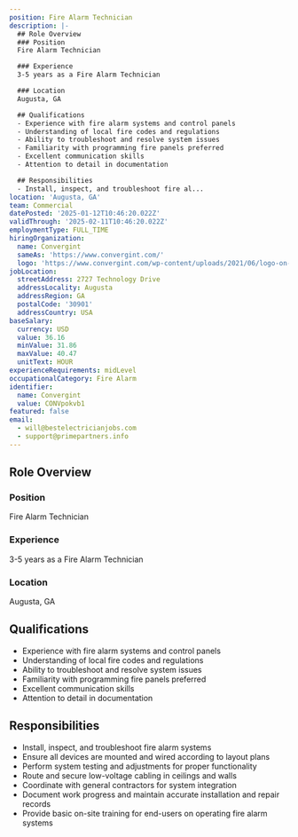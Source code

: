 ```yaml
---
position: Fire Alarm Technician
description: |-
  ## Role Overview
  ### Position
  Fire Alarm Technician

  ### Experience
  3-5 years as a Fire Alarm Technician

  ### Location
  Augusta, GA

  ## Qualifications
  - Experience with fire alarm systems and control panels
  - Understanding of local fire codes and regulations
  - Ability to troubleshoot and resolve system issues
  - Familiarity with programming fire panels preferred
  - Excellent communication skills
  - Attention to detail in documentation

  ## Responsibilities
  - Install, inspect, and troubleshoot fire al...
location: 'Augusta, GA'
team: Commercial
datePosted: '2025-01-12T10:46:20.022Z'
validThrough: '2025-02-11T10:46:20.022Z'
employmentType: FULL_TIME
hiringOrganization:
  name: Convergint
  sameAs: 'https://www.convergint.com/'
  logo: 'https://www.convergint.com/wp-content/uploads/2021/06/logo-on-dark-blue.png'
jobLocation:
  streetAddress: 2727 Technology Drive
  addressLocality: Augusta
  addressRegion: GA
  postalCode: '30901'
  addressCountry: USA
baseSalary:
  currency: USD
  value: 36.16
  minValue: 31.86
  maxValue: 40.47
  unitText: HOUR
experienceRequirements: midLevel
occupationalCategory: Fire Alarm
identifier:
  name: Convergint
  value: CONVpokvb1
featured: false
email:
  - will@bestelectricianjobs.com
  - support@primepartners.info
---
```




## Role Overview
### Position
Fire Alarm Technician

### Experience
3-5 years as a Fire Alarm Technician

### Location
Augusta, GA

## Qualifications
- Experience with fire alarm systems and control panels
- Understanding of local fire codes and regulations
- Ability to troubleshoot and resolve system issues
- Familiarity with programming fire panels preferred
- Excellent communication skills
- Attention to detail in documentation

## Responsibilities
- Install, inspect, and troubleshoot fire alarm systems
- Ensure all devices are mounted and wired according to layout plans
- Perform system testing and adjustments for proper functionality
- Route and secure low-voltage cabling in ceilings and walls
- Coordinate with general contractors for system integration
- Document work progress and maintain accurate installation and repair records
- Provide basic on-site training for end-users on operating fire alarm systems